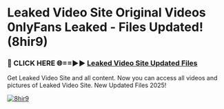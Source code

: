 # Leaked Video Site Original Videos 0nlyFans Leaked - Files Updated! (8hir9)

<h3>🔴 CLICK HERE 🌐==►► <a href="https://tinyurl.com/4seja8ks" rel="nofollow">Leaked Video Site Updated Files</a></h3>

Get Leaked Video Site and all content. Now you can access all videos and pictures of Leaked Video Site. New Updated Files 2025!

[![8hir9](https://i.imgur.com/EWjZXRe.gif)](https://tinyurl.com/4seja8ks)
